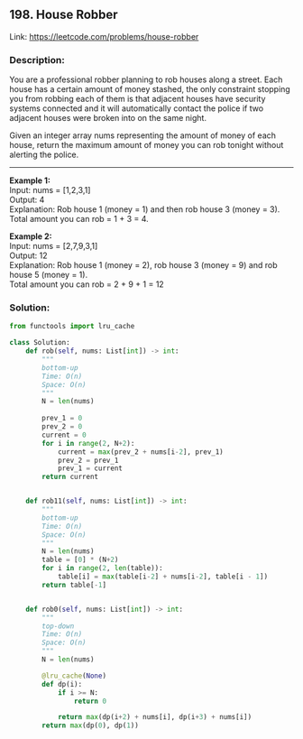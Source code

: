 ## 198. House Robber
Link: https://leetcode.com/problems/house-robber

### Description: 
You are a professional robber planning to rob houses along a street. Each house has a certain amount of money stashed, the only constraint stopping you from robbing each of them is that adjacent houses have security systems connected and it will automatically contact the police if two adjacent houses were broken into on the same night.

Given an integer array nums representing the amount of money of each house, return the maximum amount of money you can rob tonight without alerting the police.

---

**Example 1:**  
Input: nums = [1,2,3,1]  
Output: 4  
Explanation: Rob house 1 (money = 1) and then rob house 3 (money = 3).  
Total amount you can rob = 1 + 3 = 4.  

**Example 2:**  
Input: nums = [2,7,9,3,1]  
Output: 12  
Explanation: Rob house 1 (money = 2), rob house 3 (money = 9) and rob house 5 (money = 1).  
Total amount you can rob = 2 + 9 + 1 = 12  

### Solution: 
```python
from functools import lru_cache

class Solution:
    def rob(self, nums: List[int]) -> int:
        """
        bottom-up
        Time: O(n)
        Space: O(n)
        """
        N = len(nums)
        
        prev_1 = 0
        prev_2 = 0
        current = 0
        for i in range(2, N+2):
            current = max(prev_2 + nums[i-2], prev_1)
            prev_2 = prev_1
            prev_1 = current
        return current


    def rob11(self, nums: List[int]) -> int:
        """
        bottom-up
        Time: O(n)
        Space: O(n)
        """
        N = len(nums)
        table = [0] * (N+2)
        for i in range(2, len(table)):
            table[i] = max(table[i-2] + nums[i-2], table[i - 1])
        return table[-1]


    def rob0(self, nums: List[int]) -> int:
        """
        top-down
        Time: O(n)
        Space: O(n)
        """
        N = len(nums)

        @lru_cache(None)
        def dp(i):
            if i >= N:
                return 0

            return max(dp(i+2) + nums[i], dp(i+3) + nums[i])    
        return max(dp(0), dp(1))
```

